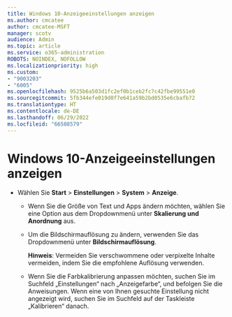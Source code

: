 ```yaml
---
title: Windows 10-Anzeigeeinstellungen anzeigen
ms.author: cmcatee
author: cmcatee-MSFT
manager: scotv
audience: Admin
ms.topic: article
ms.service: o365-administration
ROBOTS: NOINDEX, NOFOLLOW
ms.localizationpriority: high
ms.custom:
- "9003203"
- "6005"
ms.openlocfilehash: 9525b6a503d1fc2ef0b1ceb2fc7c42fbe99551e0
ms.sourcegitcommit: 5fb344efe019d0f7e641a59b2bd0535e6cbafb72
ms.translationtype: HT
ms.contentlocale: de-DE
ms.lasthandoff: 06/29/2022
ms.locfileid: "66508579"
---
```

# <a name="view-display-settings-in-windows-10"></a>Windows 10-Anzeigeeinstellungen anzeigen

- Wählen Sie **Start**  > **Einstellungen**  > **System** > **Anzeige**.
    -  Wenn Sie die Größe von Text und Apps ändern möchten, wählen Sie eine Option aus dem Dropdownmenü unter **Skalierung und Anordnung** aus.
    - Um die Bildschirmauflösung zu ändern, verwenden Sie das Dropdownmenü unter **Bildschirmauflösung**.
     
      **Hinweis**: Vermeiden Sie verschwommene oder verpixelte Inhalte vermeiden, indem Sie die empfohlene Auflösung verwenden.
    - Wenn Sie die Farbkalibrierung anpassen möchten, suchen Sie im Suchfeld „Einstellungen“ nach „Anzeigefarbe“, und befolgen Sie die Anweisungen. Wenn eine von Ihnen gesuchte Einstellung nicht angezeigt wird, suchen Sie im Suchfeld auf der Taskleiste „Kalibrieren“ danach.